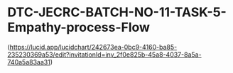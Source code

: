 # DTC-JECRC-BATCH-NO-11-TASK-5-Empathy-process-Flow
(https://lucid.app/lucidchart/242673ea-0bc9-4160-ba85-235230369a53/edit?invitationId=inv_2f0e825b-45a8-4037-8a5a-740a5a83aa31)
